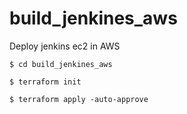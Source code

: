 # build_jenkines_aws
Deploy jenkins ec2 in AWS

```
$ cd build_jenkines_aws
```

```
$ terraform init
```

```
$ terraform apply -auto-approve
```
